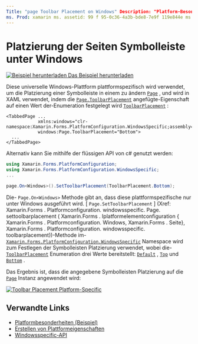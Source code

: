 ```yaml
---
Title: "page Toolbar Placement on Windows" Description: "Platform-Besonderheiten ermöglicht Ihnen die Nutzung von Funktionen, die nur auf einer bestimmten Plattform verfügbar sind, ohne dass benutzerdefinierte Renderer oder Effekte implementiert werden. In diesem Artikel wird erläutert, wie Sie die Windows-plattformspezifische verwenden, mit der die Platzierung einer Symbolleiste auf einer Seite geändert wird.
ms. Prod: xamarin ms. assetid: 99 f 95-0c36-4a3b-bde8-7e9f 119e844e ms. Technology: xamarin-Forms Author: davidbritch ms. Author: dabritch ms. Date: 10/24/2018 NO-LOC: [ Xamarin.Forms , Xamarin.Essentials ]
---
```


# <a name="page-toolbar-placement-on-windows"></a>Platzierung der Seiten Symbolleiste unter Windows

[![Beispiel herunterladen](~/media/shared/download.png) Das Beispiel herunterladen](https://docs.microsoft.com/samples/xamarin/xamarin-forms-samples/userinterface-platformspecifics)

Diese universelle Windows-Plattform plattformspezifisch wird verwendet, um die Platzierung einer Symbolleiste in einem zu ändern [`Page`](xref:Xamarin.Forms.Page) , und wird in XAML verwendet, indem die [`Page.ToolbarPlacement`](xref:Xamarin.Forms.PlatformConfiguration.WindowsSpecific.Page.ToolbarPlacementProperty) angefügte-Eigenschaft auf einen Wert der-Enumeration festgelegt wird [`ToolbarPlacement`](xref:Xamarin.Forms.PlatformConfiguration.WindowsSpecific.ToolbarPlacement) :

```xaml
<TabbedPage ...
            xmlns:windows="clr-namespace:Xamarin.Forms.PlatformConfiguration.WindowsSpecific;assembly=Xamarin.Forms.Core"
            windows:Page.ToolbarPlacement="Bottom">
  ...
</TabbedPage>
```

Alternativ kann Sie mithilfe der flüssigen API von c# genutzt werden:

```csharp
using Xamarin.Forms.PlatformConfiguration;
using Xamarin.Forms.PlatformConfiguration.WindowsSpecific;
...

page.On<Windows>().SetToolbarPlacement(ToolbarPlacement.Bottom);
```

Die- `Page.On<Windows>` Methode gibt an, dass diese plattformspezifische nur unter Windows ausgeführt wird. [ `Page.SetToolbarPlacement` ] (Xref: Xamarin.Forms . Platformconfiguration. windowsspecific. Page. settoolbarplacement ( Xamarin.Forms . Iplatformelementconfiguration { Xamarin.Forms . Platformconfiguration. Windows, Xamarin.Forms . Seite}, Xamarin.Forms . Platformconfiguration. windowsspecific. toolbarplacement))-Methode im- [`Xamarin.Forms.PlatformConfiguration.WindowsSpecific`](xref:Xamarin.Forms.PlatformConfiguration.WindowsSpecific) Namespace wird zum Festlegen der Symbolleisten Platzierung verwendet, wobei die- [`ToolbarPlacement`](xref:Xamarin.Forms.PlatformConfiguration.WindowsSpecific.ToolbarPlacement) Enumeration drei Werte bereitstellt: [`Default`](xref:Xamarin.Forms.PlatformConfiguration.WindowsSpecific.ToolbarPlacement.Default) , [`Top`](xref:Xamarin.Forms.PlatformConfiguration.WindowsSpecific.ToolbarPlacement.Top) und [`Bottom`](xref:Xamarin.Forms.PlatformConfiguration.WindowsSpecific.ToolbarPlacement.Bottom) .

Das Ergebnis ist, dass die angegebene Symbolleisten Platzierung auf die [`Page`](xref:Xamarin.Forms.Page) Instanz angewendet wird:

[![](page-toolbar-placement-images/toolbar-placement.png "Toolbar Placement Platform-Specific")](page-toolbar-placement-images/toolbar-placement-large.png#lightbox "Toolbar Placement Platform-Specific")

## <a name="related-links"></a>Verwandte Links

- [Platformbesonderheiten (Beispiel)](https://docs.microsoft.com/samples/xamarin/xamarin-forms-samples/userinterface-platformspecifics)
- [Erstellen von Plattformeigenschaften](~/xamarin-forms/platform/platform-specifics/index.md#creating-platform-specifics)
- [Windowsspecific-API](xref:Xamarin.Forms.PlatformConfiguration.WindowsSpecific)
